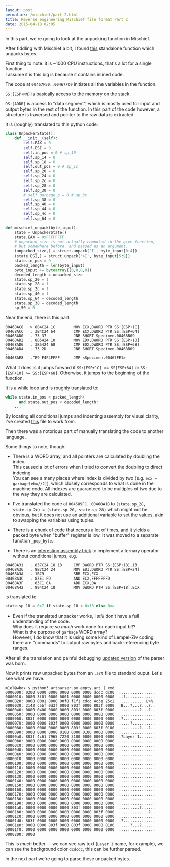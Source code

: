 ```yaml
---
layout: post
permalink: /mischief/part-2.html
title: Reverse engineering Mischief file format Part 2
date: 2015-04-18 02:05
---
```


In this part, we're going to look at the unpacking function in Mischief.

<!-- more -->

After fiddling with Mischief a bit, I found [this][1] standalone function which unpacks bytes.

First thing to note: it is ~1000 CPU instructions, that's a lot for a single function.  
I assume it is this big is because it contains inlined code.

The code at `00467F50..00467FD9` initiates all the variables in the function.

`SS:[ESP+NN]` is basically access to the memory on the stack.

`DS:[ADDR]` is access to "data segment", which is mostly used for
input and output bytes in the rest of the function.
In this part of the code however, a structure is traversed
and pointer to the raw data is extracted.

It is (roughly) translated to this python code:

```python
class UnpackerState():
    def __init__(self):
        self.EAX = 0
        self.ESI = 0
        self.in_pos = 0 # sp_10
        self.sp_14 = 0
        self.sp_18 = 0
        self.out_pos = 0 # sp_1c
        self.sp_20 = 0
        self.sp_24 = 0
        self.sp_2c = 0
        self.sp_28 = 0
        self.sp_30 = 0
        # self.garbage_p = 0 # sp_3c
        self.sp_38 = 0
        self.sp_40 = 0
        self.sp_44 = 0
        self.sp_4c = 0
        self.sp_64 = 0

def mischief_unpack(byte_input):
    state = UnpackerState()
    state.EAX = 0xFFFFFFFF
    # unpacked size is not actually computed in the give function,
    # but somewhere before, and passed as an argument.
    (unpacked_size,) = struct.unpack('I', byte_input[0:4])
    (state.ESI,) = struct.unpack('>I', byte_input[5:9])
    state.in_pos = 9
    packed_length = len(byte_input)
    byte_input += bytearray([0,0,0,0])
    decoded_length = unpacked_size
    state.sp_20 = 1
    state.sp_28 = 1
    state.sp_2c = 1
    state.sp_40 = 1
    state.sp_64 = decoded_length
    state.sp_38 = decoded_length
    sp_50 = 0
```

Near the end, there is this part:

```
00468AC8   > 8B4C24 1C        MOV ECX,DWORD PTR SS:[ESP+1C]
00468ACC   . 3B4C24 64        CMP ECX,DWORD PTR SS:[ESP+64]
00468AD0   . 73 37            JNB SHORT Specimen.00468B09
00468AD2   . 8B5424 10        MOV EDX,DWORD PTR SS:[ESP+10]
00468AD6   . 3B5424 68        CMP EDX,DWORD PTR SS:[ESP+68]
00468ADA   . 73 2D            JNB SHORT Specimen.00468B09
...
00468AE8   .^E9 F4F4FFFF      JMP <Specimen.00467FE1>
```

What it does is it jumps forward if `SS:[ESP+1C] >= SS[ESP+64]` or `SS:[ESP+10] >= SS:[ESP+68]`.
Otherwise, it jumps to the beginning of the function.

It is a while loop and is roughly translated to:

```python
while state.in_pos < packed_length\
      and state.out_pos < decoded_length:
    ...
```

By locating all conditional jumps and indenting assembly for visual clarity,
I've created [this][2] file to work from.

Then there was a notorious part of manually translating the code to another language.

Some things to note, though:

- There is a WORD array, and all pointers are calculated by doubling the index.  
  This caused a lot of errors when I tried to convert the doubling to direct indexing.  
  You can see a many places where index is divided by two (e.g. `ecx = garbage[ebx//2]`),
  which closely corresponds to what is done in the machine code.
  All indexes are guaranteed to be multiples of two due to the way they are calculated.

- I've translated the code at `004689FC..00468A1B` to `(state.sp_28, state.sp_2c) = (state.sp_20, state.sp_28)`
  which might not be obvious, but it does not use an additional variable to set the values, akin to swapping the variables using tuples.

- There is a chunk of code that occurs a lot of times, and it yields a packed byte when "buffer" register is low.
  It was moved to a separate function `_pop_byte`.

- There is an [interesting assembly trick][4] to implement a ternary operator without conditional jumps, e.g.

```
00468A31   . 837C24 18 13     CMP DWORD PTR SS:[ESP+18],13
00468A36   . 8B7C24 24        MOV EDI,DWORD PTR SS:[ESP+24]
00468A3A   . 1BC9             SBB ECX,ECX
00468A3C   . 83E1 FD          AND ECX,FFFFFFFD
00468A3F   . 83C1 0A          ADD ECX,0A
00468A42   . 894C24 18        MOV DWORD PTR SS:[ESP+18],ECX
```

is translated to

```python
state.sp_18 = 0x7 if state.sp_18 < 0x13 else 0xa
```

- Even if the translated unpacker works, I *still* don't have a full understanding of the code.  
  Why does it require *so much* work done for each input *bit*?  
  What is the purpose of `garbage` WORD array?  
  However, I *do* know that it is using some kind of Lempel-Ziv coding,
  there are "commands" to output raw bytes and back-referencing byte ranges.

After all the translation and painful debugging [updated version][3] of the parser was born.

Now it prints raw unpacked bytes from an `.art` file to standard ouput.  Let's see what we have.

```
m1el@wbox $ python3 artparser.py empty.art | xxd
0000000: 0200 0000 0000 0000 0000 0000 dcdc dc00  ................
0000010: 0080 3f01 0000 0001 0000 0000 0000 0000  ..?.............
0000020: 0000 0001 0000 00f8 f1f1 cdcc 4c3e 25c2  ............L>%.
0000030: 2142 c5bf 0d3f 0000 803f 0000 803f 0000  !B...?...?...?..
0000040: 0000 0400 0000 0000 803f 0000 803f 0000  .........?...?..
0000050: 0000 0000 0000 0000 0000 0000 0000 0000  ................
0000060: 803f 0000 0000 0000 0000 0000 0000 0000  .?..............
0000070: 0000 0000 803f 0000 0000 0000 0000 0000  .....?..........
0000080: 0000 0000 0000 0000 803f 0000 803f 0100  .........?...?..
0000090: 0000 0000 0000 0100 0000 0100 0000 0000  ................
00000a0: 803f 4c61 7965 7220 3100 0000 0000 0000  .?Layer 1.......
00000b0: 0000 0000 0000 0000 0000 0000 0000 0000  ................
00000c0: 0000 0000 0000 0000 0000 0000 0000 0000  ................
00000d0: 0000 0000 0000 0000 0000 0000 0000 0000  ................
00000e0: 0000 0000 0000 0000 0000 0000 0000 0000  ................
00000f0: 0000 0000 0000 0000 0000 0000 0000 0000  ................
0000100: 0000 0000 0000 0000 0000 0000 0000 0000  ................
0000110: 0000 0000 0000 0000 0000 0000 0000 0000  ................
0000120: 0000 0000 0000 0000 0000 0000 0000 0000  ................
0000130: 0000 0000 0000 0000 0000 0000 0000 0000  ................
0000140: 0000 0000 0000 0000 0000 0000 0000 0000  ................
0000150: 0000 0000 0000 0000 0000 0000 0000 0000  ................
0000160: 0000 0000 0000 0000 0000 0000 0000 0000  ................
0000170: 0000 0000 0000 0000 0000 0000 0000 0000  ................
0000180: 0000 0000 0000 0000 0000 0000 0000 0000  ................
0000190: 0000 0000 0000 0000 0000 0000 0000 0000  ................
00001a0: 0000 0000 0000 0000 803f 0000 0000 0000  .........?......
00001b0: 0000 0000 0000 0000 0000 0000 803f 0000  .............?..
00001c0: 0000 0000 0000 0000 0000 0000 0000 0000  ................
00001d0: 803f 0000 0000 0000 0000 0000 0000 0000  .?..............
00001e0: 0000 0000 803f 0000 803f 0000 0000 0100  .....?...?......
00001f0: 0000 0000 0000 0800 0000 0000 0000 0000  ................
0000200: 0000
```

This is *much* better — we can see raw text (`Layer 1` name, for example),
we can see the background color `dcdcdc`, this can be further parsed.

In the next part we're going to parse these unpacked bytes.

[1]: /mischief/unpack-asm.txt
[2]: /mischief/unpack-asm-indented.txt
[3]: https://github.com/m1el/mischief-re/blob/978275/artparser.py#L68
[4]: http://www.nynaeve.net/?p=178
